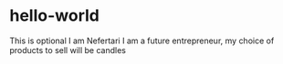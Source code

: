 # hello-world
This is optional
I am Nefertari I am a future entrepreneur, my choice of products to sell will be candles

